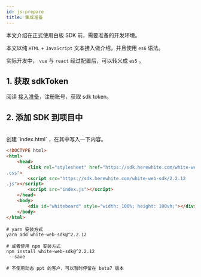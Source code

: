 ```yaml
---
id: js-prepare
title: 集成准备
---
```


本文介绍在正式使用白板 SDK 前，需要准备的开发环境。

本文以纯 `HTML` + `JavaScript` 文本接入做介绍，并且使用 `es6` 语法。

实际开发中， `vue` 与 `react` 经过配置后，可以转义成 `es5` 。

## 1. 获取 sdkToken

阅读 [接入准备](/blog/2019/05/02/first-step)，注册账号，获取 sdk token。

## 2. 添加 SDK 到项目中

<!--DOCUSAURUS_CODE_TABS-->
<!-- head 中 引入 js 文件-->
<br>
创建 `index.html` ，在其中写入一下内容。

```html
<!DOCTYPE html>
<html>
    <head>
        <link rel="stylesheet" href="https://sdk.herewhite.com/white-web-sdk/2.2.12
.css">
        <script src="https://sdk.herewhite.com/white-web-sdk/2.2.12
.js"></script>
        <script src="index.js"></script>
    </head>
    <body>
        <div id="whiteboard" style="width: 100%; height: 100vh;"></div>
    </body>
</html>
```
<!--包管理工具安装-->

```shell
# yarn 安装方式
yarn add white-web-sdk@^2.2.12

# 或者使用 npm 安装方式
npm install white-web-sdk@^2.2.12
 --save

# 不使用动态 ppt 的客户，可以暂时停留在 beta7 版本
```

<!--END_DOCUSAURUS_CODE_TABS-->
